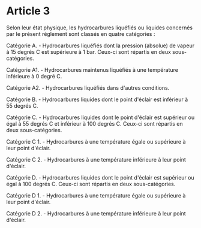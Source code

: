 # Article 3

Selon leur état physique, les hydrocarbures liquéfiés ou liquides concernés par le présent règlement sont classés en quatre catégories :

Catégorie A. - Hydrocarbures liquéfiés dont la pression (absolue) de vapeur à 15 degrés C est supérieure à 1 bar. Ceux-ci sont répartis en deux sous-catégories.

Catégorie A1. - Hydrocarbures maintenus liquéfiés à une température inférieure à 0 degré C.

Catégorie A2. - Hydrocarbures liquéfiés dans d'autres conditions.

Catégorie B. - Hydrocarbures liquides dont le point d'éclair est inférieur à 55 degrés C.

Catégorie C. - Hydrocarbures liquides dont le point d'éclair est supérieur ou égal à 55 degrés C et inférieur à 100 degrés C. Ceux-ci sont répartis en deux sous-catégories.

Catégorie C 1. - Hydrocarbures à une température égale ou supérieure à leur point d'éclair.

Catégorie C 2. - Hydrocarbures à une température inférieure à leur point d'éclair.

Catégorie D. - Hydrocarbures liquides dont le point d'éclair est supérieur ou égal à 100 degrés C. Ceux-ci sont répartis en deux sous-catégories.

Catégorie D 1. - Hydrocarbures à une température égale ou supérieure à leur point d'éclair.

Catégorie D 2. - Hydrocarbures à une température inférieure à leur point d'éclair.
